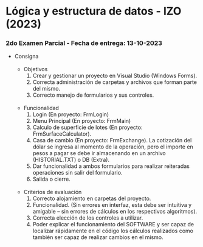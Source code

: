 # Lógica y estructura de datos - IZO (2023)

### 2do Examen Parcial - Fecha de entrega: 13-10-2023

-   Consigna<br><br>
    -   Objetivos
        1. Crear y gestionar un proyecto en Visual Studio (Windows Forms).
        2. Correcta administración de carpetas y archivos que forman parte del mismo.
        3. Correcto manejo de formularios y sus controles.<br><br>
    -   Funcionalidad
        1. Login (En proyecto: FrmLogin)
        2. Menu Principal (En proyecto: FrmMain)
        3. Calculo de superficie de lotes (En proyecto: FrmSurfaceCalculator).
        4. Casa de cambio (En proyecto: FrmExchange). La cotización del dólar se ingresa al momento de la operación, pero el importe en pesos a pagar se debe ir almacenando en un archivo (HISTORIAL.TXT) o DB (Extra).
        5. Dar funcionalidad a ambos formularios para realizar reiteradas operaciones sin salir del formulario.
        6. Salida o cierre.<br><br>
    -   Criterios de evaluación
        1.  Correcto alojamiento en carpetas del proyecto.
        2.  Funcionalidad. (Sin errores en interfaz, esta debe ser intuitiva y amigable – sin errores de cálculos en los respectivos algoritmos).
        3.  Correcta elección de los controles a utilizar.
        4.  Poder explicar el funcionamiento del SOFTWARE y ser capaz de localizar rápidamente en el código los cálculos realizados como también ser capaz de realizar cambios en el mismo.
